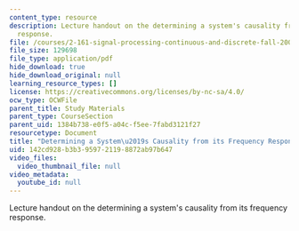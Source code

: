 ```yaml
---
content_type: resource
description: Lecture handout on the determining a system's causality from its frequency
  response.
file: /courses/2-161-signal-processing-continuous-and-discrete-fall-2008/142cd928b3b3959721198872ab97b647_causality.pdf
file_size: 129698
file_type: application/pdf
hide_download: true
hide_download_original: null
learning_resource_types: []
license: https://creativecommons.org/licenses/by-nc-sa/4.0/
ocw_type: OCWFile
parent_title: Study Materials
parent_type: CourseSection
parent_uid: 1384b738-e0f5-a04c-f5ee-7fabd3121f27
resourcetype: Document
title: "Determining a System\u2019s Causality from its Frequency Response"
uid: 142cd928-b3b3-9597-2119-8872ab97b647
video_files:
  video_thumbnail_file: null
video_metadata:
  youtube_id: null
---
```

Lecture handout on the determining a system's causality from its frequency response.